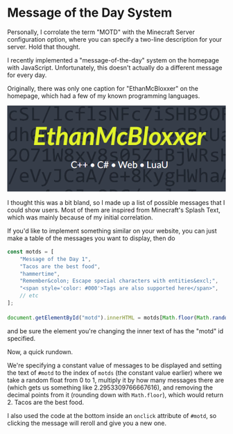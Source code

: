 # Message of the Day System

Personally, I corrolate the term "MOTD" with the Minecraft Server configuration option, where you can specify a two-line description for your server. Hold that thought.

I recently implemented a "message-of-the-day" system on the homepage with JavaScript. Unfortunately, this doesn't actually do a different message for every day.

Originally, there was only one caption for "EthanMcBloxxer" on the homepage, which had a few of my known programming languages.

![Original Homepage Caption](/img/original-homepage.png)

I thought this was a bit bland, so I made up a list of possible messages that I could show users. Most of them are inspired from Minecraft's Splash Text, which was mainly because of my initial correlation.

If you'd like to implement something similar on your website, you can just make a table of the messages you want to display, then do

```js
const motds = [
    "Message of the Day 1",
    "Tacos are the best food",
    "hammertime",
    "Remember&colon; Escape special characters with entities&excl;",
    "<span style='color: #000'>Tags are also supported here</span>",
    // etc
];

document.getElementById("motd").innerHTML = motds[Math.floor(Math.random() * motds.length)];
```

and be sure the element you're changing the inner text of has the "motd" id specified.

Now, a quick rundown.

We're specifying a constant value of messages to be displayed and setting the text of `#motd` to the index of `motds` (the constant value earlier) where we take a random float from 0 to 1, multiply it by how many messages there are (which gets us something like 2.2953309766667616), and removing the decimal points from it (rounding down with `Math.floor`), which would return 2. Tacos are the best food.

I also used the code at the bottom inside an `onclick` attribute of `#motd`, so clicking the message will reroll and give you a new one.
